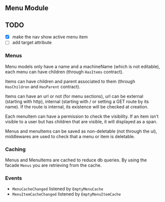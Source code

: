 ## Menu Module

## TODO
- [x] make the nav show active menu item
- [ ] add target attribute

### Menus
Menu models only have a name and a machineName (which is not editable), each menu can have children (through `HasItems` contract). 

Items can have children and parent associated to them (through `HasChildren` and `HasParent` contract).

Items can have an url or not (for menu sections), url can be external (starting with http), internal (starting with / or setting a GET route by its name). If the route is internal, its existence will be checked at creation.

Each menuItem can have a permission to check the visibility. If an item isn't visible to a user but has children that are visible, it will displayed as a span.

Menus and menuItems can be saved as non-deletable (not through the ui), middlewares are used to check that a menu or item is deletable.

### Caching
Menus and MenuItems are cached to reduce db queries. By using the facade `Menus` you are retrieving from the cache.

### Events
- `MenuCacheChanged` listened by `EmptyMenuCache`
- `MenuItemCacheChanged` listened by `EmptyMenuItemCache`